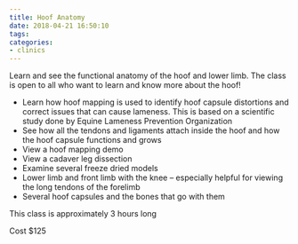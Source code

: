 ```yaml
---
title: Hoof Anatomy
date: 2018-04-21 16:50:10
tags:
categories:
- clinics
---
```

Learn and see the functional anatomy of the hoof and lower limb. The class is open to all who want to learn and know more about the hoof!<!-- more -->

* Learn how hoof mapping is used to identify hoof capsule distortions and correct issues that can cause lameness. This is based on a scientific study done by Equine Lameness Prevention Organization
* See how all the tendons and ligaments attach inside the hoof and how the hoof capsule functions and grows
* View a hoof mapping demo
* View a cadaver leg dissection
* Examine several freeze dried models
 * Lower limb and front limb with the knee – especially helpful for viewing the long tendons of the forelimb
 * Several hoof capsules and the bones that go with them

This class is approximately 3 hours long

Cost $125